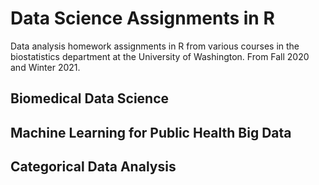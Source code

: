 # Data Science Assignments in R 
Data analysis homework assignments in R from various courses in the biostatistics department at the University of Washington. From Fall 2020 and Winter 2021.

## Biomedical Data Science 


## Machine Learning for Public Health Big Data


## Categorical Data Analysis




